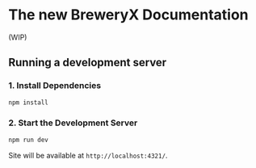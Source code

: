 # The new BreweryX Documentation

(WIP)

## Running a development server

### 1. Install Dependencies

```bash
npm install
```

### 2. Start the Development Server

```bash
npm run dev
```

Site will be available at `http://localhost:4321/`.
